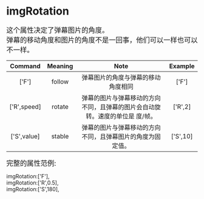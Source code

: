# imgRotation
<font size=4>这个属性决定了弹幕图片的角度。   
弹幕的移动角度和图片的角度不是一回事，他们可以一样也可以不一样。</font>

|   Command   | Meaning |                             Note                             | Example  |
| :---------: | :-----: | :----------------------------------------------------------: | :------: |
|    ['F']    | follow  |              弹幕图片的角度与弹幕的移动角度相同              |  ['F']   |
| ['R',speed] | rotate  | 弹幕的图片与弹幕移动的方向不同，且弹幕的图片会自动旋转。速度的单位是 度/帧。 | ['R',2]  |
| ['S',value] | stable  |  弹幕的图片与弹幕移动的方向不同，且弹幕图片的角度为固定值。  | ['S',10] |

<font size=4>完整的属性范例:   </font>

imgRotation:['F'],   
imgRotation:['R',0.5],   
imgRotation:['S',180],   
